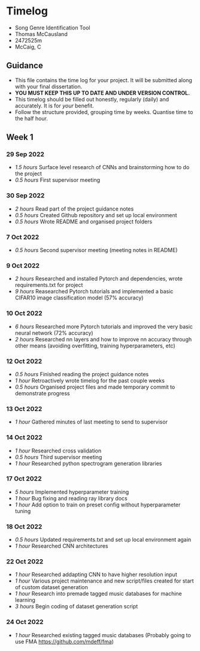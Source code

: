 # Timelog

* Song Genre Identification Tool
* Thomas McCausland
* 2472525m
* McCaig, C

## Guidance

* This file contains the time log for your project. It will be submitted along with your final dissertation.
* **YOU MUST KEEP THIS UP TO DATE AND UNDER VERSION CONTROL.**
* This timelog should be filled out honestly, regularly (daily) and accurately. It is for *your* benefit.
* Follow the structure provided, grouping time by weeks.  Quantise time to the half hour.

## Week 1

### 29 Sep 2022

* *1.5 hours* Surface level research of CNNs and brainstorming how to do the project
* *0.5 hours* First supervisor meeting

### 30 Sep 2022

* *2 hours* Read part of the project guidance notes
* *0.5 hours* Created Github repository and set up local environment
* *0.5 hours* Wrote README and organised project folders

### 7 Oct 2022

* *0.5 hours* Second supervisor meeting (meeting notes in README)

### 9 Oct 2022

* *2 hours* Researched and installed Pytorch and dependencies, wrote requirements.txt for project
* *9 hours* Reasearched Pytorch tutorials and implemented a basic CIFAR10 image classification model (57% accuracy)

### 10 Oct 2022

* *6 hours* Researched more Pytorch tutorials and improved the very basic neural network  (72% accuracy)
* *2 hours* Researched nn layers and how to improve nn accuracy through other means (avoiding overfitting, training hyperparameters, etc)

### 12 Oct 2022

* *0.5 hours* Finished reading the project guidance notes
* *1 hour* Retroactively wrote timelog for the past couple weeks
* *0.5 hours* Organised project files and made temporary commit to demonstrate progress

### 13 Oct 2022

* *1 hour* Gathered minutes of last meeting to send to supervisor

### 14 Oct 2022

* *1 hour* Researched cross validation
* *0.5 hours* Third supervisor meeting
* *1 hour* Researched python spectrogram generation libraries

### 17 Oct 2022

* *5 hours* Implemented hyperparameter training
* *1 hour* Bug fixing and reading ray library docs
* *1 hour* Add option to train on preset config without hyperparameter tuning

### 18 Oct 2022

* *0.5 hours* Updated requirements.txt and set up local environment again
* *1 hour* Researched CNN architectures

### 22 Oct 2022

* *1 hour* Researched addapting CNN to have higher resolution input
* *1 hour* Various project maintenance and new script/files created for start of custom dataset generation
* *1 hour* Research into premade tagged music databases for machine learning
* *3 hours* Begin coding of dataset generation script

### 24 Oct 2022

* *1 hour* Researched existing tagged music databases (Probably going to use FMA https://github.com/mdeff/fma)
